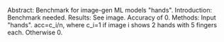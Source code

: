 Abstract: Benchmark for image-gen ML models "hands".
Introduction: Benchmark needed.
Results: See image. Accuracy of 0.
Methods: Input "hands". acc=c_i/n, where c_i=1 if image i shows 2 hands with 5 fingers each. Otherwise 0.
